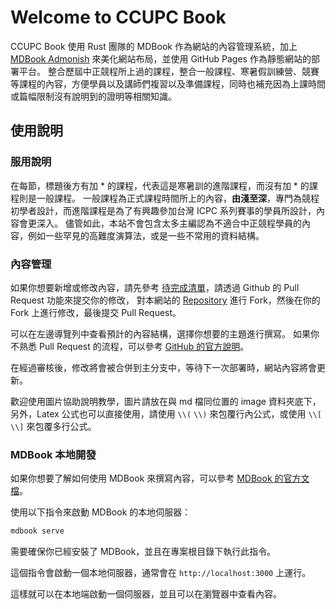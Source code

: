 # Welcome to CCUPC Book

CCUPC Book 使用 Rust 團隊的 MDBook 作為網站的內容管理系統，加上 [MDBook Admonish](https://github.com/tommilligan/mdbook-admonish) 來美化網站布局，並使用 GitHub Pages 作為靜態網站的部署平台。
整合歷屆中正競程所上過的課程，整合一般課程、寒暑假訓練營、競賽等課程的內容，方便學員以及講師們複習以及準備課程，同時也補充因為上課時間或篇幅限制沒有說明到的證明等相關知識。

## 使用說明

### 服用說明

在每節，標題後方有加 * 的課程，代表這是寒暑訓的進階課程，而沒有加 * 的課程則是一般課程。
一般課程為正式課程時間所上的內容，**由淺至深**，專門為競程初學者設計，而進階課程是為了有興趣參加台灣 ICPC 系列賽事的學員所設計，內容會更深入。
儘管如此，本站不會包含太多主編認為不適合中正競程學員的內容，例如一些罕見的高難度演算法，或是一些不常用的資料結構。

### 內容管理

如果你想要新增或修改內容，請先參考 [待完成清單](in_progress.md)，請透過 Github 的 Pull Request 功能來提交你的修改，
對本網站的 [Repository](https://github.com/CCUPCxDS/ccupc-book) 進行 Fork，然後在你的 Fork 上進行修改，最後提交 Pull Request。

可以在左邊導覽列中查看預計的內容結構，選擇你想要的主題進行撰寫。
如果你不熟悉 Pull Request 的流程，可以參考 [GitHub 的官方說明](https://docs.github.com/en/get-started/quickstart/contributing-to-projects)。

在經過審核後，修改將會被合併到主分支中，等待下一次部署時，網站內容將會更新。

歡迎使用圖片協助說明教學，圖片請放在與 md 檔同位置的 image 資料夾底下，
另外，Latex 公式也可以直接使用，請使用 `\\(` `\\)` 來包覆行內公式，或使用 `\\[` `\\]` 來包覆多行公式。

### MDBook 本地開發

如果你想要了解如何使用 MDBook 來撰寫內容，可以參考 [MDBook 的官方文檔](https://rust-lang.github.io/mdBook/index.html)。

使用以下指令來啟動 MDBook 的本地伺服器：

```bash
mdbook serve
```

需要確保你已經安裝了 MDBook，並且在專案根目錄下執行此指令。

這個指令會啟動一個本地伺服器，通常會在 `http://localhost:3000` 上運行。

這樣就可以在本地端啟動一個伺服器，並且可以在瀏覽器中查看內容。